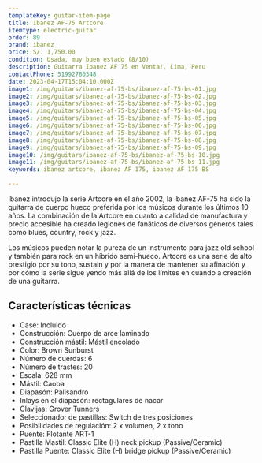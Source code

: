 ```yaml
---
templateKey: guitar-item-page
title: Ibanez AF-75 Artcore
itemtype: electric-guitar
order: 89
brand: ibanez
price: S/. 1,750.00
condition: Usada, muy buen estado (8/10)
description: Guitarra Ibanez AF 75 en Venta!, Lima, Peru
contactPhone: 51992780348
date: 2023-04-17T15:04:10.000Z
image1: /img/guitars/ibanez-af-75-bs/ibanez-af-75-bs-01.jpg
image2: /img/guitars/ibanez-af-75-bs/ibanez-af-75-bs-02.jpg
image3: /img/guitars/ibanez-af-75-bs/ibanez-af-75-bs-03.jpg
image4: /img/guitars/ibanez-af-75-bs/ibanez-af-75-bs-04.jpg
image5: /img/guitars/ibanez-af-75-bs/ibanez-af-75-bs-05.jpg
image6: /img/guitars/ibanez-af-75-bs/ibanez-af-75-bs-06.jpg
image7: /img/guitars/ibanez-af-75-bs/ibanez-af-75-bs-07.jpg
image8: /img/guitars/ibanez-af-75-bs/ibanez-af-75-bs-08.jpg
image9: /img/guitars/ibanez-af-75-bs/ibanez-af-75-bs-09.jpg
image10: /img/guitars/ibanez-af-75-bs/ibanez-af-75-bs-10.jpg
image11: /img/guitars/ibanez-af-75-bs/ibanez-af-75-bs-11.jpg
keywords: ibanez artcore, ibanez AF 175, ibanez AF 175 BS

---
```

Ibanez introdujo la serie Artcore en el año 2002, la Ibanez AF-75 ha sido la guitarra de cuerpo hueco preferida por los músicos durante los últimos 10 años. La combinación de la Artcore en cuanto a calidad de manufactura y precio accesible ha creado legiones de fanáticos de diversos géneros tales como blues, country, rock y jazz. 

Los músicos pueden notar la pureza de un instrumento para jazz old school y también para rock en un híbrido semi-hueco. Artcore es una serie de alto prestigio por su tono, sustain y por la manera de mantener su afinación y por cómo la serie sigue yendo más allá de los límites en cuando a creación de una guitarra.


## Características técnicas

* Case: Incluido
* Construcción: Cuerpo de arce laminado
* Construcción mástil: Mástil encolado
* Color: Brown Sunburst
* Número de cuerdas: 6
* Número de trastes: 20
* Escala: 628 mm
* Mástil: Caoba
* Diapasón: Palisandro
* Inlays en el diapasón: rectagulares de nacar
* Clavijas: Grover Tunners
* Seleccionador de pastillas: Switch de tres posiciones
* Posibilidades de regulación: 2 x volumen, 2 x tono
* Puente: Flotante ART-1
* Pastilla Mastil: Classic Elite (H) neck pickup (Passive/Ceramic)
* Pastilla Puente: Classic Elite (H) bridge pickup (Passive/Ceramic)